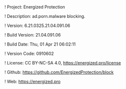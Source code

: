 ! Project: Energized Protection

! Description: ad.porn.malware blocking.

! Version: 6.21.0325.21.04.091.06

! Build Version: 21.04.091.06

! Build Date: Thu, 01 Apr 21 06:02:11

! Version Code: 0910602

! License: CC BY-NC-SA 4.0, https://energized.pro/license

! Github: https://github.com/EnergizedProtection/block

! Web: https://energized.pro
